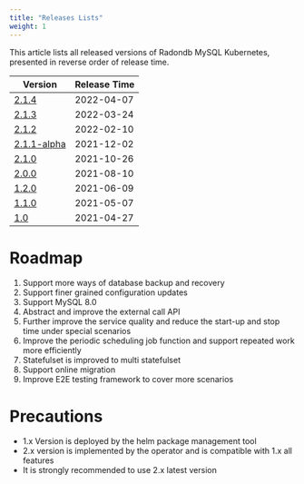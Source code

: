 ```yaml
---
title: "Releases Lists"
weight: 1
---
```


This article lists all released versions of Radondb MySQL Kubernetes, presented in reverse order of release time.

| Version | Release Time |
| --- | ---- |
| [2.1.4](../2.1.4)	| 2022-04-07 |
| [2.1.3](../2.1.3)	| 2022-03-24 |
| [2.1.2](../2.1.2) |	2022-02-10 |
| [2.1.1-alpha](../2.1.1) | 	2021-12-02 |
| [2.1.0](../2.1.0) |	2021-10-26 |
| [2.0.0](../2.0.0) |	2021-08-10 |
| [1.2.0](../1.2.0) |	2021-06-09 |
| [1.1.0](../1.1.0) |	2021-05-07 |
| [1.0](../1.0) |	2021-04-27 |

# Roadmap

1. Support more ways of database backup and recovery
2. Support finer grained configuration updates
3. Support MySQL 8.0
4. Abstract and improve the external call API
5. Further improve the service quality and reduce the start-up and stop time under special scenarios
6. Improve the periodic scheduling job function and support repeated work more efficiently
7. Statefulset is improved to multi statefulset
8. Support online migration
9. Improve E2E testing framework to cover more scenarios

# Precautions
- 1.x Version is deployed by the helm package management tool
- 2.x version is implemented by the operator and is compatible with 1.x all features
- It is strongly recommended to use 2.x latest version
